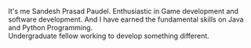 It's me Sandesh Prasad Paudel. 
Enthusiastic in Game development and software development.
And I have earned the fundamental skills on Java and Python Programming.  
Undergraduate fellow working to develop something different.
